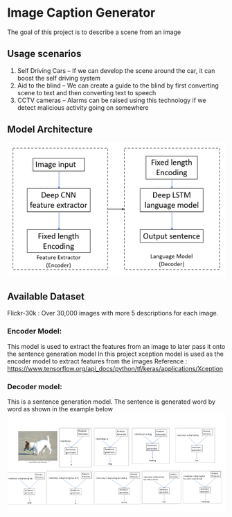 # Image Caption Generator
The goal of this project is to describe a scene from an image

## Usage scenarios
1. Self Driving Cars – If we can develop the scene around the car, it can boost the self driving system
2. Aid to the blind – We can create a guide to the blind by first converting scene to text and then converting text to speech
3. CCTV cameras – Alarms can be raised using this technology if we detect malicious activity going on somewhere

## Model Architecture
![plot](Model-Architecture.png)

## Available Dataset
Flickr-30k : Over 30,000 images with more 5 descriptions for each image.

### Encoder Model:
This model is used to extract the features from an image to later pass it onto the sentence generation model
In this project xception model is used as the encoder model to extract features from the images
Reference : https://www.tensorflow.org/api_docs/python/tf/keras/applications/Xception

### Decoder model:
This is a sentence generation model. The sentence is generated word by word as shown in the example below
![plot](Sentence-generator.png)